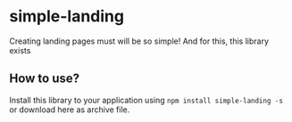 # simple-landing
Creating landing pages must will be so simple! And for this, this library exists 

## How to use?
Install this library to your application using ```npm install simple-landing -s``` or download here as archive file.
